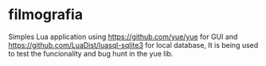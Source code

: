 # filmografia
Simples Lua application using https://github.com/yue/yue for GUI and https://github.com/LuaDist/luasql-sqlite3 for local database, It is being used to test the funcionality and bug hunt in the yue lib.
